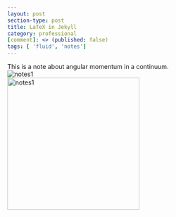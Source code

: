 ```yaml
---
layout: post
section-type: post
title: LaTeX in Jekyll
category: professional
[comment]: <> (published: false)
tags: [ 'fluid', 'notes']
---
```

This is a note about angular momentum in a continuum. 
 <br>
<img src="../blogs/notes/2022-01-04-ang_impulse/notes001.jpg" alt="notes1"> <br>
<img src="../blogs/notes/2022-01-04-ang_impulse/notes001.pdf" alt="notes1" width="300">